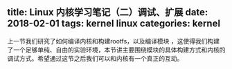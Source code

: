 title: Linux 内核学习笔记（二）调试、扩展
date: 2018-02-01
tags: kernel linux
categories: kernel
---

  上一节我们研究了如何编译内核和构建rootfs，以及编译模块 ，这使得我们构建了一个足够单纯、自由的实验环境，本节讲主要围绕模块的具体构建方式和内核的调试方式。希望通过这节之后我们可以和内核有一个真正的互动。
  
  
